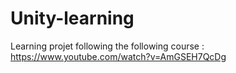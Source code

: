 # Unity-learning

Learning projet following the following course : https://www.youtube.com/watch?v=AmGSEH7QcDg
